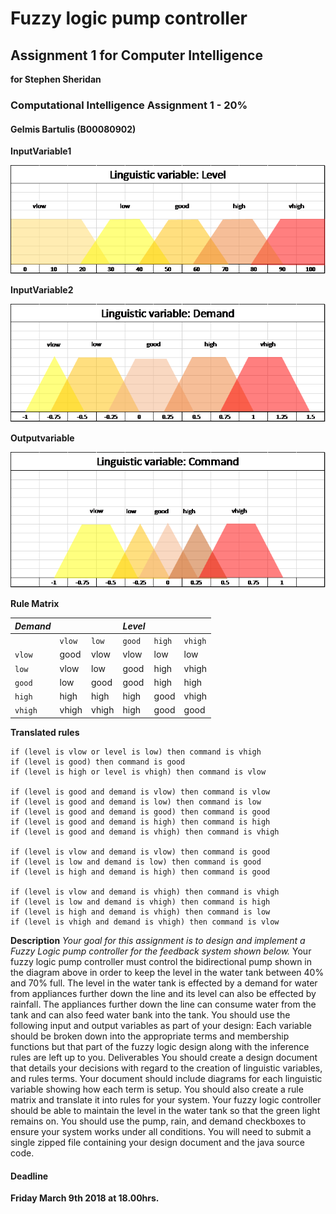 # Fuzzy logic pump controller 
## Assignment 1 for Computer Intelligence
**for Stephen Sheridan**



### Computational Intelligence Assignment 1 - 20%
#### Gelmis Bartulis (B00080902)



 **InputVariable1**
 
 
![Alt text](images/level.png?raw=true "Inputvariable1 - Level")



 **InputVariable2**
 
 
![Alt text](images/demand.png?raw=true "Inputvariable2 - Demand")



 **Outputvariable**
 
 
![Alt text](images/command.png?raw=true "Outputvariable - Command")






**Rule Matrix**

| *Demand* |  |  | *Level* |  |  |
| --- | --- | --- | --- | --- | --- |
|   | `vlow` |	`low` |	`good` |	`high` |	`vhigh` |
| `vlow`	 |	good |	vlow |	vlow |	low	 |	low	 |
| `low`	 |	vlow	 |	low |	good |	high |	vhigh |
| `good`	 |	low |	good |	good |	high |	high |
| `high`	 |	high |	high |	high |	good |	vhigh|
| `vhigh`	 |	vhigh	 |	vhigh	 |	high	 |	good	 |	good |





**Translated rules**

```
if (level is vlow or level is low) then command is vhigh
if (level is good) then command is good
if (level is high or level is vhigh) then command is vlow

if (level is good and demand is vlow) then command is vlow
if (level is good and demand is low) then command is low
if (level is good and demand is good) then command is good
if (level is good and demand is high) then command is high
if (level is good and demand is vhigh) then command is vhigh

if (level is vlow and demand is vlow) then command is good
if (level is low and demand is low) then command is good
if (level is high and demand is high) then command is good

if (level is vlow and demand is vhigh) then command is vhigh
if (level is low and demand is vhigh) then command is high
if (level is high and demand is vhigh) then command is low
if (level is vhigh and demand is vhigh) then command is vlow

```

**Description**
*Your goal for this assignment is to design and implement a Fuzzy Logic pump controller for the
feedback system shown below.*
Your fuzzy logic pump controller must control the bidirectional pump shown in the diagram above
in order to keep the level in the water tank between 40% and 70% full. The level in the water tank
is effected by a demand for water from appliances further down the line and its level can also be
effected by rainfall. The appliances further down the line can consume water from the tank and
can also feed water bank into the tank.
You should use the following input and output variables as part of your design:
Each variable should be broken down into the appropriate terms and membership functions but
that part of the fuzzy logic design along with the inference rules are left up to you.
Deliverables
You should create a design document that details your decisions with regard to the creation of
linguistic variables, and rules terms. Your document should include diagrams for each linguistic
variable showing how each term is setup. You should also create a rule matrix and translate it into
rules for your system.
Your fuzzy logic controller should be able to maintain the level in the water tank so that the green
light remains on. You should use the pump, rain, and demand checkboxes to ensure your system
works under all conditions. You will need to submit a single zipped file containing your design
document and the java source code.



#### Deadline
**Friday March 9th 2018 at 18.00hrs.**

